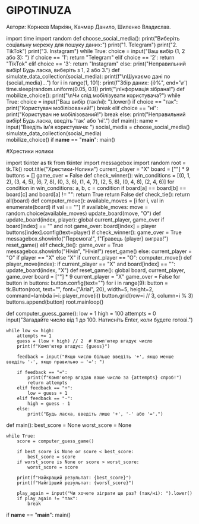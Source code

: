 # GIPOTINUZA
Автори:
Корнєєв Маркіян,
Качмар Данило,
Шиленко Владислав.

import time
import random
def choose_social_media():
    print("Виберіть соціальну мережу для пошуку даних:")
    print("1. Telegram")
    print("2. TikTok")
    print("3. Instagram")
    while True:
        choice = input("Ваш вибір (1, 2 або 3): ")
        if choice == '1':
            return "Telegram"
        elif choice == '2':
            return "TikTok"
        elif choice == '3':
            return "Instagram"
        else:
            print("Неправильний вибір! Будь ласка, виберіть з 1, 2 або 3.")
def simulate_data_collection(social_media):
    print(f"\nШукаємо дані по {social_media}...")
    for i in range(1, 101):
        print(f"Збір даних: {i}%", end='\r')
        time.sleep(random.uniform(0.05, 0.1)) 
    print("\nІнформація зібрана!")
def mobilize_choice():
    print("\nЧи слід мобілізувати користувача?")
    while True:
        choice = input("Ваш вибір (так/ні): ").lower()
        if choice == "так":
            print("Користувач мобілізований!")
            break
        elif choice == "ні":
            print("Користувач не мобілізований!")
            break
        else:
            print("Неправильний вибір! Будь ласка, введіть 'так' або 'ні'.")
def main():
    name = input("Введіть ім'я користувача: ")
    social_media = choose_social_media()  
    simulate_data_collection(social_media)  
    mobilize_choice() 
if __name__ == "__main__":
    main()










#Хрестики нолики


import tkinter as tk
from tkinter import messagebox
import random
root = tk.Tk()
root.title("Хрестики-Нолики")
current_player = "X"
board = [""] * 9
buttons = []
game_over = False
def check_winner():
    win_conditions = [(0, 1, 2), (3, 4, 5), (6, 7, 8),
                      (0, 3, 6), (1, 4, 7), (2, 5, 8),
                      (0, 4, 8), (2, 4, 6)]
    for condition in win_conditions:
        a, b, c = condition
        if board[a] == board[b] == board[c] and board[a] != "":
            return True
    return False
def check_tie():
    return all(board)
def computer_move():
    available_moves = [i for i, val in enumerate(board) if val == ""]
    if available_moves:
        move = random.choice(available_moves)
        update_board(move, "О")
def update_board(index, player):
    global current_player, game_over
    if board[index] == "" and not game_over:
        board[index] = player
        buttons[index].config(text=player)
        if check_winner():
            game_over = True
            messagebox.showinfo("Перемога!", f"Гравець {player} виграв!")
            reset_game()
        elif check_tie():
            game_over = True
            messagebox.showinfo("Нічія", "Нічія!")
            reset_game()
        else:
            current_player = "O" if player == "X" else "X"
            if current_player == "O":
                computer_move()
def player_move(index):
    if current_player == "X" and board[index] == "":
        update_board(index, "X")
def reset_game():
    global board, current_player, game_over
    board = [""] * 9
    current_player = "X"
    game_over = False
    for button in buttons:
        button.config(text="")
for i in range(9):
    button = tk.Button(root, text="", font=("Arial", 20), width=5, height=2,
                       command=lambda i=i: player_move(i))
    button.grid(row=i // 3, column=i % 3)
    buttons.append(button)
root.mainloop()


























def computer_guess_game():
    low = 1
    high = 100
    attempts = 0
    input("Загадайте число від 1 до 100. Натисніть Enter, коли будете готові.")

    while low <= high:
        attempts += 1
        guess = (low + high) // 2  # Комп'ютер вгадує число
        print(f"Комп'ютер вгадує: {guess}")

        feedback = input("Якщо число більше введіть '+', якщо менше введіть '-', якщо правильно — '=': ")

        if feedback == "=":
            print(f"Комп'ютер вгадав ваше число за {attempts} спроб!")
            return attempts
        elif feedback == "+":
            low = guess + 1
        elif feedback == "-":
            high = guess - 1
        else:
            print("Будь ласка, введіть лише '+', '-' або '='.")

def main():
    best_score = None
    worst_score = None

    while True:
        score = computer_guess_game()

        if best_score is None or score < best_score:
            best_score = score
        if worst_score is None or score > worst_score:
            worst_score = score

        print(f"Найкращий результат: {best_score}")
        print(f"Найгірший результат: {worst_score}")

        play_again = input("Чи хочете зіграти ще раз? (так/ні): ").lower()
        if play_again != "так":
            break

if __name__ == "__main__":
    main()
